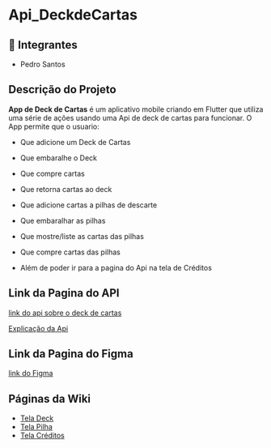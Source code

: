 # Api_DeckdeCartas

## 👥 Integrantes

- Pedro Santos

## Descrição do Projeto

**App de Deck de Cartas** é um aplicativo mobile criando em Flutter que utiliza uma série de ações usando uma Api de deck de cartas para funcionar.
O App permite que o usuario:

- Que adicione um Deck de Cartas
- Que embaralhe o Deck
- Que compre cartas
- Que retorna cartas ao deck
- Que adicione cartas a pilhas de descarte
- Que embaralhar as pilhas
- Que mostre/liste as cartas das pilhas
- Que compre cartas das pilhas

- Além de poder ir para a pagina do Api na tela de Créditos

## Link da Pagina do API
  
[link do api sobre o deck de cartas](https://deckofcardsapi.com/?ref=public_apis&utm_medium=website)

[Explicação da Api](https://github.com/PedroSantosMenezesdeJesus/Api_DeckdeCartas/wiki/Analise-Api)

## Link da Pagina do Figma

[link do Figma](https://www.figma.com/design/r8AAOni2qNzEvufN3XqNcp/Api_deckCartas?node-id=0-1&p=f&t=Adi3AipAE2i7kXsR-0)

## Páginas da Wiki

- [Tela Deck](https://github.com/PedroSantosMenezesdeJesus/Api_DeckdeCartas/wiki/Tela-Deck)
- [Tela Pilha](https://github.com/PedroSantosMenezesdeJesus/Api_DeckdeCartas/wiki/Tela-Pilha)
- [Tela Créditos](https://github.com/PedroSantosMenezesdeJesus/Api_DeckdeCartas/wiki/Tela-Cr%C3%A9ditos)
